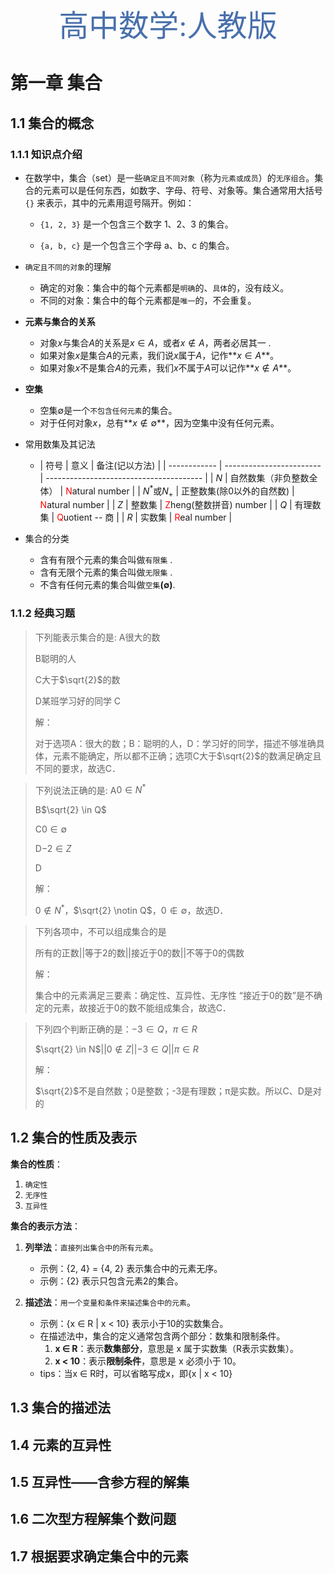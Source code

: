 <center style="font-family: 华文新魏"><font size="12px" color="#4870ac">高中数学:人教版</font></center>

# 第一章 集合

## 1.1 集合的概念

### 1.1.1 知识点介绍

- 在数学中，集合（set）是一些`确定且不同对象`（称为`元素或成员`）的`无序组合`。集合的元素可以是任何东西，如数字、字母、符号、对象等。集合通常用大括号 `{}` 来表示，其中的元素用逗号隔开。例如：

  - `{1, 2, 3}` 是一个包含三个数字 1、2、3 的集合。

  - `{a, b, c}` 是一个包含三个字母 a、b、c 的集合。

- `确定且不同的对象`的理解

  - 确定的对象：集合中的每个元素都是`明确`的、`具体`的，没有歧义。
  - 不同的对象：集合中的每个元素都是`唯一`的，不会重复。

- **元素与集合的关系**

  - 对象$x$与集合$A$的关系是$x \in A$，或者$x \notin A$，两者必居其一 .
  - 如果对象$x$是集合$A$的元素，我们说$x$属于$A$，记作**$x \in A$**。
  - 如果对象$x$不是集合$A$的元素，我们$x$不属于$A$可以记作**$x \notin A$**。

- **空集**

  - 空集$\emptyset$是一个`不包含任何元素`的集合。
  - 对于任何对象$x$，总有**$x \notin \emptyset$**，因为空集中没有任何元素。

- 常用数集及其记法

	- | 符号         | 意义                     | 备注(记以方法)                                    |
  | ------------ | ------------------------ | --------------------------------------- |
  | $N$          | 自然数集（非负整数全体） | <font color="red">N</font>atural number |
  | $N^*$或$N_+$ | 正整数集(除0以外的自然数)                 | <font color="red">N</font>atural number |
  | $Z$          | 整数集                   | <font color="red">Z</font>heng(整数拼音) number |
  | $Q$          | 有理数集                 | <font color="red">Q</font>uotient -- 商 |
  | $R$          | 实数集                   | <font color="red">R</font>eal number    |
  
- 集合的分类 

  - 含有有限个元素的集合叫做`有限集` .
  - 含有无限个元素的集合叫做`无限集` . 
  - 不含有任何元素的集合叫做`空集`**$(\emptyset)$​**. 


### 1.1.2 经典习题

> 下列能表示集合的是:
> A很大的数
>
> B聪明的人
>
> C大于$\sqrt{2}$的数
>
> D某班学习好的同学
> C
>
> 
>
> 解：
>
> 对于选项A：很大的数；B：聪明的人，D：学习好的同学，描述不够准确具体，元素不能确定，所以都不正确；选项C大于$\sqrt{2}$的数满足确定且不同的要求，故选C．

> 下列说法正确的是:
> A$0 \in N^*$
>
> B$\sqrt{2} \in Q$
>
> C$0 \in \emptyset$
>
> D$-2 \in Z$
>
> D
>
> 解：
>
> $0 \notin N^*$，$\sqrt{2} \notin Q$，$0 \notin \emptyset$，故选D．

  >下列各项中，不可以组成集合的是
  >
  >所有的正数||等于2的数||接近于0的数||不等于0的偶数
  >
  >
  >
  >解：
  >
  >集合中的元素满足三要素：确定性、互异性、无序性
  >“接近于0的数”是不确定的元素，故接近于0的数不能组成集合，故选C．

> 下列四个判断正确的是：$-3 \in Q$，$\pi \in R$
>
> $\sqrt{2} \in N$||$0 \notin Z$||$-3 \in Q$||$\pi \in R$
>
> 
>
> 解：
>
> $\sqrt{2}$不是自然数；0是整数；-3是有理数；π是实数。所以C、D是对的

## 1.2 集合的性质及表示

**集合的性质**：

1. `确定性`
2. `无序性`
3. `互异性`

**集合的表示方法**：

1. **列举法**：`直接列出集合中的所有元素`。
   - 示例：{2, 4} = {4, 2} 表示集合中的元素无序。
   - 示例：{2} 表示只包含元素2的集合。

2. **描述法**：`用一个变量和条件来描述集合中的元素`。
   - 示例：{x ∈ R | x < 10} 表示小于10的实数集合。
   - 在描述法中，集合的定义通常包含两个部分：数集和限制条件。
     1. **x ∈ R**：表示**数集部分**，意思是 x 属于实数集（R表示实数集）。
     2. **x < 10**：表示**限制条件**，意思是 x 必须小于 10。
   - tips：当x ∈ R时，可以省略写成x，即{x | x < 10} 

## 1.3 集合的描述法



## 1.4 元素的互异性



## 1.5 互异性——含参方程的解集



## 1.6 二次型方程解集个数问题



## 1.7 根据要求确定集合中的元素

